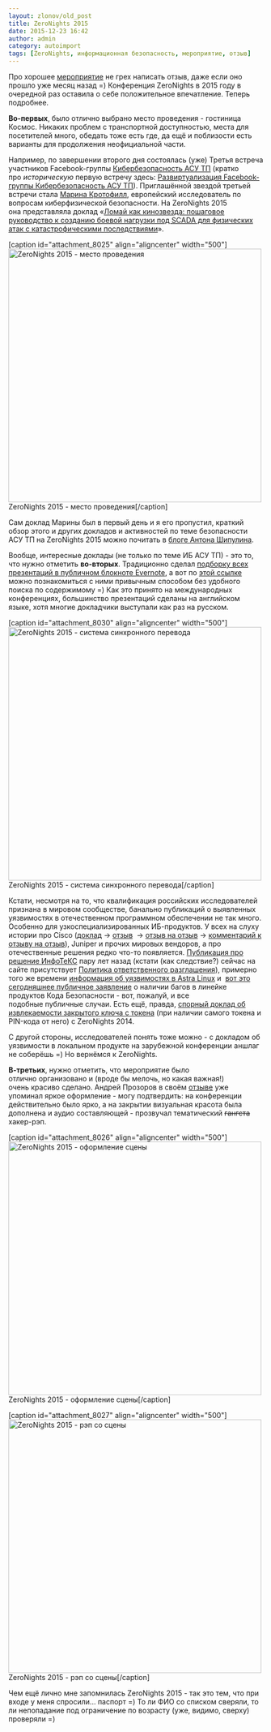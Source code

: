 ```yaml
---
layout: zlonov/old_post
title: ZeroNights 2015
date: 2015-12-23 16:42
author: admin
category: autoimport
tags: [ZeroNights, информационная безопасность, мероприятие, отзыв]
---
```

<p style="text-align: left;">Про хорошее <a href="http://2015.zeronights.ru" target="_blank">мероприятие</a> не грех написать отзыв, даже если оно прошло уже месяц назад =) Конференция ZeroNights в 2015 году в очередной раз оставила о себе положительное впечатление. Теперь подробнее.

<p style="text-align: left;"><strong>Во-первых</strong>, было отлично выбрано место проведения - гостиница Космос. Никаких проблем с транспортной доступностью, места для посетителей много, обедать тоже есть где, да ещё и поблизости есть варианты для продолжения неофициальной части.

<p style="text-align: left;">Например, по завершении второго дня состоялась (уже) Третья встреча участников Facebook-группы <a href="https://www.facebook.com/groups/RusCyberSec/" target="_blank">Кибербезопасность АСУ ТП</a> (кратко про <em>историческую</em> первую встречу здесь: <a href="https://zlonov.ru/2015/09/unvirtual/" target="_blank">Развиртуализация Facebook-группы Кибербезопасность АСУ ТП</a>). Приглашённой звездой третьей встречи стала <a href="http://www.marinakrotofil.com" target="_blank">Марина Кротофилл</a>, европейский исследователь по вопросам киберфизической безопасности. На ZeroNights 2015 она представляла доклад «<a href="http://2015.zeronights.ru/assets/files/12-Krotofil.pdf" target="_blank">Ломай как кинозвезда: пошаговое руководство к созданию боевой нагрузки под SCADA для физических атак с катастрофическими последствиями</a>».

[caption id="attachment_8025" align="aligncenter" width="500"]<a href="/assets/uploads/ZeroNights-2015-place.jpg" rel="attachment wp-att-8025"><img class=" wp-image-8025" src="/assets/uploads/ZeroNights-2015-place-300x300.jpg" alt="ZeroNights 2015 - место проведения" width="500" height="500" /></a> ZeroNights 2015 - место проведения[/caption]

<p style="text-align: left;">Сам доклад Марины был в первый день и я его пропустил, краткий обзор этого и других докладов и активностей по теме безопасности АСУ ТП на ZeroNights 2015 можно почитать в <a href="http://shipulin.blogspot.ru/2015/11/zeronights-2015.html" target="_blank">блоге Антона Шипулина</a>.

<p style="text-align: left;">Вообще, интересные доклады (не только по теме ИБ АСУ ТП) - это то, что нужно отметить <strong>во-вторых</strong>. Традиционно сделал <a href="https://www.evernote.com/pub/zlonov/zeronights2015" target="_blank">подборку всех презентаций в публичном блокноте Evernote</a>, а вот по <a href="http://2015.zeronights.ru/materials.html" target="_blank">этой ссылке</a> можно познакомиться с ними привычным способом без удобного поиска по содержимому =) Как это принято на международных конференциях, большинство презентаций сделаны на английском языке, хотя многие докладчики выступали как раз на русском.

[caption id="attachment_8030" align="aligncenter" width="500"]<a href="/assets/uploads/ZeroNights-2015-translation-system.jpg" rel="attachment wp-att-8030"><img class=" wp-image-8030" src="/assets/uploads/ZeroNights-2015-translation-system-300x300.jpg" alt="ZeroNights 2015 - система синхронного перевода" width="500" height="500" /></a> ZeroNights 2015 - система синхронного перевода[/caption]

Кстати, несмотря на то, что квалификация российских исследователей признана в мировом сообществе, банально публикаций о выявленных уязвимостях в отечественном программном обеспечении не так много. Особенно для узкоспециализированных ИБ-продуктов. У всех на слуху истории про Cisco (<a href="http://2015.zeronights.ru/assets/files/05-Nosenko.pdf" target="_blank">доклад</a> -&gt; <a href="http://habrahabr.ru/company/cisco/blog/272093/" target="_blank">отзыв</a>  -&gt; <a href="http://habrahabr.ru/company/dsec/blog/272183/" target="_blank">отзыв на отзыв</a> -&gt; <a href="http://habrahabr.ru/company/cisco/blog/272093/#comment_8677729" target="_blank">комментарий к отзыву на отзыв</a>), Juniper и прочих мировых вендоров, а про отечественные решения редко что-то появляется. <a href="http://habrahabr.ru/sandbox/66026/" target="_blank">Публикация про решение ИнфоТеКС</a> пару лет назад (кстати (как следствие?) сейчас на сайте присутствует <a href="http://infotecs.ru/products/disclosure.php" target="_blank">Политика ответственного разглашения</a>), примерно того же времени <a href="http://triplekeys.net/security/kriticheskaya-uyazvimost-v-astra-linux/" target="_blank">информация об уязвимостях в Astra Linux</a> и  <a href="https://twitter.com/d_olex/status/679247132851757057" target="_blank">вот это сегодняшнее публичное заявление</a> о наличии багов в линейке продуктов Кода Безопасности - вот, пожалуй, и все подобные публичные случаи. Есть ещё, правда, <a href="http://reply-to-all.blogspot.ru/2014/11/zeronights2014.html" target="_blank">спорный доклад об извлекаемости закрытого ключа с токена</a> (при наличии самого токена и PIN-кода от него) с ZeroNights 2014.

С другой стороны, исследователей понять тоже можно - с докладом об уязвимости в локальном продукте на зарубежной конференции аншлаг не соберёшь =) Но вернёмся к ZeroNights.

<p style="text-align: left;"><strong>В-третьих</strong>, нужно отметить, что мероприятие было отлично организовано и (вроде бы мелочь, но какая важная!) очень красиво сделано. Андрей Прозоров в своём <a href="http://80na20.blogspot.ru/2015/12/zeronights.html" target="_blank">отзыве</a> уже упоминал яркое оформление - могу подтвердить: на конференции действительно было ярко, а на закрытии визуальная красота была дополнена и аудио составляющей - прозвучал тематический <del>гангста</del> хакер-рэп.

[caption id="attachment_8026" align="aligncenter" width="500"]<a href="/assets/uploads/ZeroNights-2015-decoration.jpg" rel="attachment wp-att-8026"><img class=" wp-image-8026" src="/assets/uploads/ZeroNights-2015-decoration-300x300.jpg" alt="ZeroNights 2015 - оформление сцены" width="500" height="500" /></a> ZeroNights 2015 - оформление сцены[/caption]

[caption id="attachment_8027" align="aligncenter" width="500"]<a href="/assets/uploads/ZeroNights-2015-rap.jpg" rel="attachment wp-att-8027"><img class="wp-image-8027" src="/assets/uploads/ZeroNights-2015-rap-300x300.jpg" alt="ZeroNights 2015 - рэп со сцены" width="500" height="500" /></a> ZeroNights 2015 - рэп со сцены[/caption]

Чем ещё лично мне запомнилась ZeroNights 2015 - так это тем, что при входе у меня спросили... паспорт =) То ли ФИО со списком сверяли, то ли непопадание под ограничение по возрасту (уже, видимо, сверху) проверяли =)
